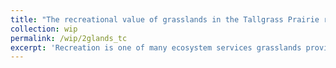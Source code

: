 ```yaml
---
title: "The recreational value of grasslands in the Tallgrass Prairie region of the United States"
collection: wip
permalink: /wip/2glands_tc
excerpt: 'Recreation is one of many ecosystem services grasslands provide globally (Zhao et al. 2020). In the Tallgrass Prairie Region of the United States public and private groups like USDA, U.S. Forest Service, and The Nature Conservancy are actively involved in restoring and preserving grasslands to which they provide varying degrees of public access. How much do people living in the Tallgrass Prairie Region states of Iowa, Illinois, and Minnesota value the recreational opportunities grasslands provide? I answer this question using the travel cost method. Although the literature contains related travel cost studies (e.g., Knoche et al. 2015), this is the first study to focus on grassland recreation in this region outside of the context of specific grassland species or conservation programs. Data on trip demand comes from a general population survey of adults living in the three target states. I estimate a repeated discrete choice model (Morey et al. 1993) and find that average per-trip recreational value for grasslands in the region is just under $10. I also find that people over 65 and those who identify as black are significantly more likely to choose not to recreate at a grassland than people between 18 and 24 and people who identify as white and not Hispanic.'
---
```

